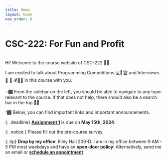```yaml
---
title: Home
layout: home
nav_order: 0
---
```


# CSC-222: For Fun and Profit

<br/>
Hi! Welcome to the course website of CSC-222 👋🏾

I am excited to talk about Programming Competitions 💻🏅🏆 and Interviews 🏢 💼 💰🤝🏽 in this course with you.

👈🏾 From the sidebar on the left, you should be able to navigate to any topic relevant to the course. If that does not help, there should also be a search bar in the top ☝🏾.

👇🏾 Below, you can find important links and important announcements.

{: .deadline}
**[Assignment 1]()** is due on **May 15th, 2024**. 


{: .notice }
Please fill out the pre-course survey. 

{:.tip}
**Drop by my office**: Riley Hall 200-D. I am in my office between 9 AM - 5 PM most weekdays and have an **open-door policy**! Alternatively, send me an email or **[schedule an appointment](https://calendly.com/ssultan-dpq/)**


<br/>
